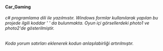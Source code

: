 #### Car_Gaming 
###### c# programlama dili ile yazılmıstır. Windows formlar kullanılarak yapılan bu projede ilgili koddar ' ' da bulunmakta. Oyun içi görsellerdeki photo1 ve photo2'de gösterilmiştir.
###### Koda yorum satırları eklenerek kodun anlaşılabirliği artırılmıştır.
